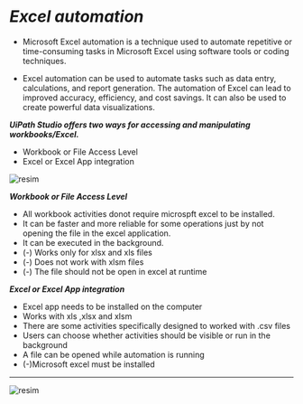 # ***Excel automation***

- Microsoft Excel automation is a technique used to automate repetitive or time-consuming tasks in Microsoft Excel using software tools or coding techniques. 

- Excel automation can be used to automate tasks such as data entry, calculations, and report generation. The automation of Excel can lead to improved accuracy, efficiency, and cost savings. It can also be used to create powerful data visualizations.

***UiPath Studio offers two ways for accessing and manipulating workbooks/Excel.***

- Workbook or File Access Level    
- Excel or Excel App integration

![resim](https://github.com/yaagmurss/AdvancedRPADeveloperCertificationTrainingNotes/assets/52479605/995a94b2-f12e-4d74-b9b3-5fd61c2466b3)

***Workbook or File Access Level***

- All workbook activities donot require microspft excel to be installed.
- It can be faster and more reliable for some operations just by not opening the file in the excel application.
- It can be executed in the background.
- (-) Works only for xlsx and xls files
- (-) Does not work with xlsm files
- (-) The file should not be open in excel at runtime

***Excel or Excel App integration***

- Excel app needs to be installed on the computer
- Works with xls ,xlsx and xlsm
- There are some activities specifically designed to worked with .csv files
-  Users can choose whether activities should be visible or run in the background
-  A file can be opened while automation is running 
- (-)Microsoft excel must be installed 
  
----------------

![resim](https://github.com/yaagmurss/AdvancedRPADeveloperCertificationTrainingNotes/assets/52479605/099918fe-ecc9-43ea-8fb2-a5acb86e2e3c)
